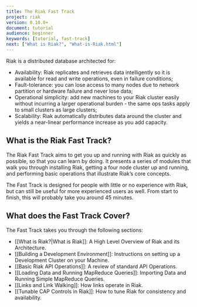```yaml
---
title: The Riak Fast Track
project: riak
version: 0.10.0+
document: tutorial
audience: beginner
keywords: [tutorial, fast-track]
next: ["What is Riak?", "What-is-Riak.html"]
---
```


Riak is a distributed database architected for:

* Availability: Riak replicates and retrieves data intelligently so it is available for read and write operations, even in failure conditions;  
* Fault-tolerance: you can lose access to many nodes due to network partition or hardware failure and never lose data; 
* Operational simplicity: add new machines to your Riak cluster easily without incurring a larger operational burden - the same ops tasks apply to small clusters as large clusters; 
* Scalability: Riak automatically distributes data around the cluster and yields a near-linear performance increase as you add capacity.

## What is the Riak Fast Track?

The Riak Fast Track aims to get you up and running with Riak as quickly as possible, so that you can learn by doing.  It presents a series of modules that walk you through installing Riak, getting a four node cluster up and running, and performing basic operations that illustrate Riak’s core concepts. 

The Fast Track is designed for people with little or no experience with Riak, but can still be useful for more experienced users as well. From start to finish, this will probably take you around 45 minutes. 

## What does the Fast Track Cover?

The Fast Track takes you through the following sections:  

* [[What is Riak?|What is Riak]]: A High Level Overview of Riak and its Architecture.
* [[Building a Development Environment]]: Instructions on setting up a Development Cluster on your Machine.
* [[Basic Riak API Operations]]:  A review of standard API Operations.
* [[Loading Data and Running MapReduce Queries]]: Importing Data and Running Simple MapReduce Queries.
* [[Links and Link Walking]]:  How links operate in Riak.
* [[Tunable CAP Controls in Riak]]:  How to tune Riak for consistency and availability.
